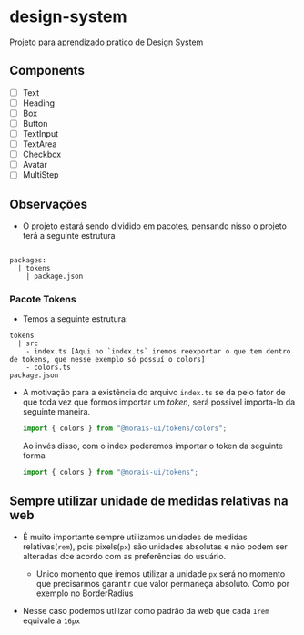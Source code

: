 # design-system

Projeto para aprendizado prático de Design System

## Components

- [ ] Text
- [ ] Heading
- [ ] Box
- [ ] Button
- [ ] TextInput
- [ ] TextArea
- [ ] Checkbox
- [ ] Avatar
- [ ] MultiStep

## Observações

- O projeto estará sendo dividido em pacotes, pensando nisso o projeto terá a seguinte estrutura

```plain

packages:
  | tokens
    | package.json
```

### Pacote Tokens

- Temos a seguinte estrutura:

```plain
tokens
  | src
    - index.ts [Aqui no `index.ts` iremos reexportar o que tem dentro de tokens, que nesse exemplo só possuí o colors]
    - colors.ts
package.json

```

- A motivação para a existência do arquivo `index.ts` se da pelo fator de que toda vez que formos importar um _token_, será possivel importa-lo da seguinte maneira.

  ```ts
  import { colors } from "@morais-ui/tokens/colors";
  ```

  Ao invés disso, com o index poderemos importar o token da seguinte forma

  ```ts
  import { colors } from "@morais-ui/tokens";
  ```

## Sempre utilizar unidade de medidas relativas na web

- É muito importante sempre utilizamos unidades de medidas relativas(`rem`), pois pixels(`px`) são unidades absolutas e não podem ser alteradas dce acordo com as preferências do usuário.
  - Unico momento que iremos utilizar a unidade `px` será no momento que precisarmos garantir que valor permaneça absoluto. Como por exemplo no BorderRadius

- Nesse caso podemos utilizar como padrão da web que cada `1rem` equivale a `16px`


